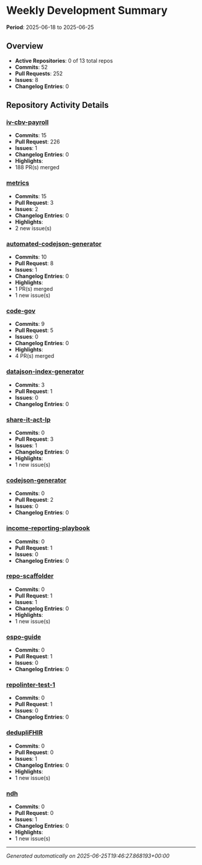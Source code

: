 # Weekly Development Summary
**Period**: 2025-06-18 to 2025-06-25

## Overview
- **Active Repositories**: 0 of 13 total repos
- **Commits**: 52
- **Pull Requests**: 252
- **Issues**: 8
- **Changelog Entries**: 0

## Repository Activity Details

### [iv-cbv-payroll](https://github.com/DSACMS/iv-cbv-payroll)
- **Commits**: 15
- **Pull Request**: 226
- **Issues**: 1
- **Changelog Entries**: 0
- **Highlights**:
 - 188 PR(s) merged

### [metrics](https://github.com/DSACMS/metrics)
- **Commits**: 15
- **Pull Request**: 3
- **Issues**: 2
- **Changelog Entries**: 0
- **Highlights**:
 - 2 new issue(s)

### [automated-codejson-generator](https://github.com/DSACMS/automated-codejson-generator)
- **Commits**: 10
- **Pull Request**: 8
- **Issues**: 1
- **Changelog Entries**: 0
- **Highlights**:
 - 1 PR(s) merged
 - 1 new issue(s)

### [code-gov](https://github.com/DSACMS/code-gov)
- **Commits**: 9
- **Pull Request**: 5
- **Issues**: 0
- **Changelog Entries**: 0
- **Highlights**:
 - 4 PR(s) merged

### [datajson-index-generator](https://github.com/DSACMS/datajson-index-generator)
- **Commits**: 3
- **Pull Request**: 1
- **Issues**: 0
- **Changelog Entries**: 0

### [share-it-act-lp](https://github.com/DSACMS/share-it-act-lp)
- **Commits**: 0
- **Pull Request**: 3
- **Issues**: 1
- **Changelog Entries**: 0
- **Highlights**:
 - 1 new issue(s)

### [codejson-generator](https://github.com/DSACMS/codejson-generator)
- **Commits**: 0
- **Pull Request**: 2
- **Issues**: 0
- **Changelog Entries**: 0

### [income-reporting-playbook](https://github.com/DSACMS/income-reporting-playbook)
- **Commits**: 0
- **Pull Request**: 1
- **Issues**: 0
- **Changelog Entries**: 0

### [repo-scaffolder](https://github.com/DSACMS/repo-scaffolder)
- **Commits**: 0
- **Pull Request**: 1
- **Issues**: 1
- **Changelog Entries**: 0
- **Highlights**:
 - 1 new issue(s)

### [ospo-guide](https://github.com/DSACMS/ospo-guide)
- **Commits**: 0
- **Pull Request**: 1
- **Issues**: 0
- **Changelog Entries**: 0

### [repolinter-test-1](https://github.com/DSACMS/repolinter-test-1)
- **Commits**: 0
- **Pull Request**: 1
- **Issues**: 0
- **Changelog Entries**: 0

### [dedupliFHIR](https://github.com/DSACMS/dedupliFHIR)
- **Commits**: 0
- **Pull Request**: 0
- **Issues**: 1
- **Changelog Entries**: 0
- **Highlights**:
 - 1 new issue(s)

### [ndh](https://github.com/DSACMS/ndh)
- **Commits**: 0
- **Pull Request**: 0
- **Issues**: 1
- **Changelog Entries**: 0
- **Highlights**:
 - 1 new issue(s)

---
*Generated automatically on 2025-06-25T19:46:27.868193+00:00*